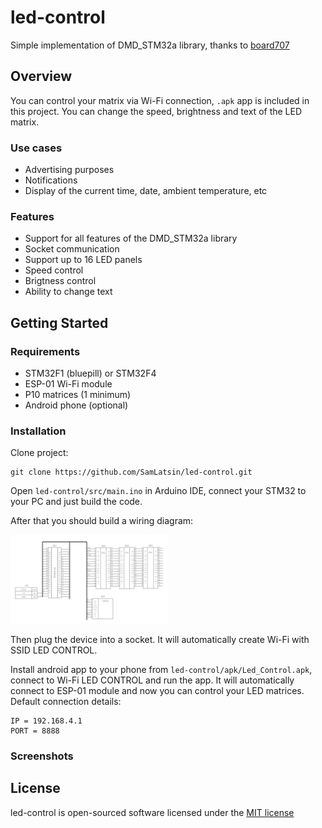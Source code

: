 # led-control
Simple implementation of DMD_STM32a library, thanks to [board707](https://github.com/board707/DMD_STM32)

## Overview
You can control your matrix via Wi-Fi connection, `.apk` app is included in this project. You can change the speed, brightness and text of the LED matrix.
### Use cases
* Advertising purposes
* Notifications
* Display of the current time, date, ambient temperature, etc
### Features
* Support for all features of the DMD_STM32a library
* Socket communication
* Support up to 16 LED panels
* Speed control
* Brigtness control
* Ability to change text
## Getting Started
### Requirements
* STM32F1 (bluepill) or STM32F4
* ESP-01 Wi-Fi module
* P10 matrices (1 minimum)
* Android phone (optional)
### Installation
Clone project:
```
git clone https://github.com/SamLatsin/led-control.git
```
Open `led-control/src/main.ino` in Arduino IDE, connect your STM32 to your PC and just build the code.

After that you should build a wiring diagram:

<p float="left">
  <img src="https://github.com/SamLatsin/led-control/blob/main/screenshots/circuit_diagram.jpg" width="50%" />
</p>

Then plug the device into a socket. It will automatically create Wi-Fi with SSID LED CONTROL. 

Install android app to your phone from `led-control/apk/Led_Control.apk`, connect to Wi-Fi LED CONTROL and run the app. It will automatically connect to ESP-01 module and now you can control your LED matrices. Default connection details:

```
IP = 192.168.4.1
PORT = 8888
```
### Screenshots

## License

led-control is open-sourced software licensed under the [MIT license](http://opensource.org/licenses/MIT)
